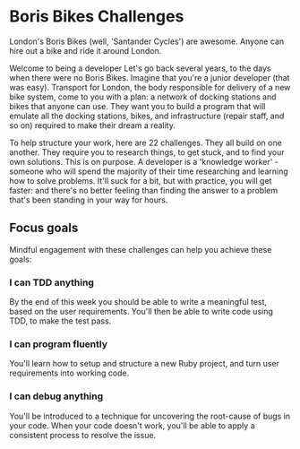 # Boris Bikes Challenges
London's Boris Bikes (well, 'Santander Cycles') are awesome. Anyone can hire out a bike and ride it around London.

Welcome to being a developer
Let's go back several years, to the days when there were no Boris Bikes. Imagine that you're a junior developer (that was easy). Transport for London, the body responsible for delivery of a new bike system, come to you with a plan: a network of docking stations and bikes that anyone can use. They want you to build a program that will emulate all the docking stations, bikes, and infrastructure (repair staff, and so on) required to make their dream a reality.

To help structure your work, here are 22 challenges. They all build on one another. They require you to research things, to get stuck, and to find your own solutions. This is on purpose. A developer is a 'knowledge worker' - someone who will spend the majority of their time researching and learning how to solve problems. It'll suck for a bit, but with practice, you will get faster: and there's no better feeling than finding the answer to a problem that's been standing in your way for hours.

## Focus goals
Mindful engagement with these challenges can help you achieve these goals:

### I can TDD anything

By the end of this week you should be able to write a meaningful test, based on the user requirements. You'll then be able to write code using TDD, to make the test pass.

### I can program fluently

You'll learn how to setup and structure a new Ruby project, and turn user requirements into working code.

### I can debug anything

You'll be introduced to a technique for uncovering the root-cause of bugs in your code. When your code doesn't work, you'll be able to apply a consistent process to resolve the issue.
